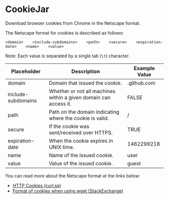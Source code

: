 # CookieJar

Download browser cookies from Chrome in the Netscape format.

The Netscape format for cookies is described as follows:
```
<domain>    <include-subdomains>    <path>    <secure>    <expiration-date>    <name>    <value>
```
Note: Each value is separated by a single tab (`\t`) character.

| Placeholder | Description | Example Value |
| ----------- | ----------- | ------------- |
| domain | Domain that issued the cookie. | .github.com
| include-subdomains | Whether or not all machines within a given domain can access it. | FALSE
| path | Path on the domain indicating where the cookie is valid. | /
| secure | If the cookie was sent/received over HTTPS. | TRUE
| expiration-date | When the cookie expires in UNIX time. | 1462299218
| name | Name of the issued cookie. | user
| value | Value of the issued cookie. | guest

You can read more about the Netscape format at the links below:
- [HTTP Cookies (curl.se)](https://curl.se/docs/http-cookies.html)
- [Format of cookies when using wget (StackExchange)](https://unix.stackexchange.com/questions/36531/format-of-cookies-when-using-wget/210282)